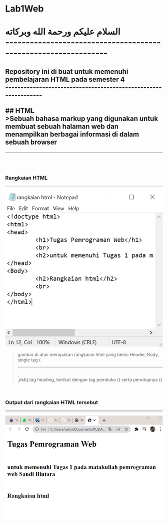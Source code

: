 # Lab1Web

<h1>السلام عليكم ورحمة الله وبركاته
<br>
---------------------------------------------------------------
<h2> Repository ini di buat untuk memenuhi pembelajaran HTML pada semester 4
<br>
---------------------------------------------------------------
<br>
<br>
## HTML
<br>
>Sebuah bahasa markup yang digunakan untuk membuat
sebuah halaman web dan menampilkan berbagai informasi di
dalam sebuah browser
<hr>
<br>

### Rangkaian HTML
---
![rangkaian.PNG](foto/rangkaian.PNG)
<br>
> gambar di atas merupakan rangkaian html yang berisi Header, Body, single tag (<hr>,<br>,dsb),tag heading, berikut dengan tag pembuka (<tag>) serta penutupnya (</tag>)
<br>

### Output dari rangkaian HTML tersebut
---
![rangkaian_output.PNG](foto/rangkaian_output.PNG)
<br>
<br>




